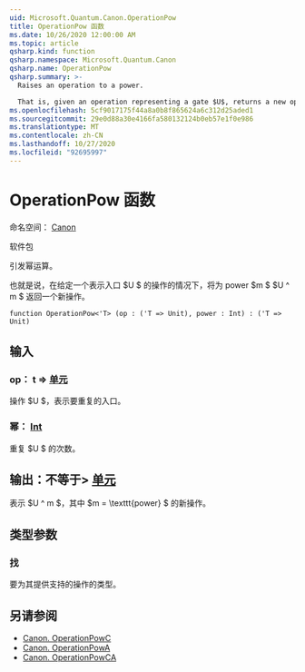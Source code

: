 ```yaml
---
uid: Microsoft.Quantum.Canon.OperationPow
title: OperationPow 函数
ms.date: 10/26/2020 12:00:00 AM
ms.topic: article
qsharp.kind: function
qsharp.namespace: Microsoft.Quantum.Canon
qsharp.name: OperationPow
qsharp.summary: >-
  Raises an operation to a power.

  That is, given an operation representing a gate $U$, returns a new operation $U^m$ for a power $m$.
ms.openlocfilehash: 5cf9017175f44a8a0b8f865624a6c312d25aded1
ms.sourcegitcommit: 29e0d88a30e4166fa580132124b0eb57e1f0e986
ms.translationtype: MT
ms.contentlocale: zh-CN
ms.lasthandoff: 10/27/2020
ms.locfileid: "92695997"
---
```

# <a name="operationpow-function"></a>OperationPow 函数

命名空间： [Canon](xref:Microsoft.Quantum.Canon)

软件包 [](https://nuget.org/packages/)


引发幂运算。

也就是说，在给定一个表示入口 $U $ 的操作的情况下，将为 power $m $ $U ^ m $ 返回一个新操作。

```qsharp
function OperationPow<'T> (op : ('T => Unit), power : Int) : ('T => Unit)
```


## <a name="input"></a>输入

### <a name="op--t--unit"></a>op： t => [单元](xref:microsoft.quantum.lang-ref.unit) 

操作 $U $，表示要重复的入口。


### <a name="power--int"></a>幂： [Int](xref:microsoft.quantum.lang-ref.int)

重复 $U $ 的次数。



## <a name="output--t--unit"></a>输出：不等于> [单元](xref:microsoft.quantum.lang-ref.unit) 

表示 $U ^ m $，其中 $m = \texttt{power} $ 的新操作。

## <a name="type-parameters"></a>类型参数

### <a name="t"></a>找

要为其提供支持的操作的类型。

## <a name="see-also"></a>另请参阅

- [Canon. OperationPowC](xref:Microsoft.Quantum.Canon.OperationPowC)
- [Canon. OperationPowA](xref:Microsoft.Quantum.Canon.OperationPowA)
- [Canon. OperationPowCA](xref:Microsoft.Quantum.Canon.OperationPowCA)